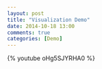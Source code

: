 ```yaml
---
layout: post
title: "Visualization Demo"
date: 2014-10-18 13:00
comments: true
categories: [Demo]
---
```


{% youtube oHg5SJYRHA0 %}

